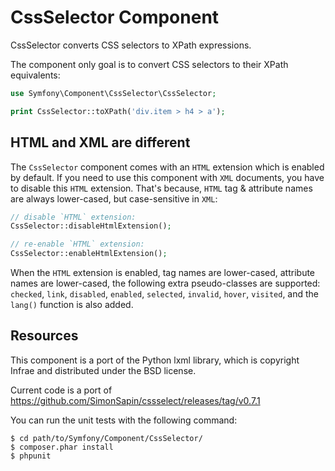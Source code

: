 CssSelector Component
=====================

CssSelector converts CSS selectors to XPath expressions.

The component only goal is to convert CSS selectors to their XPath
equivalents:

```php
use Symfony\Component\CssSelector\CssSelector;

print CssSelector::toXPath('div.item > h4 > a');
```

HTML and XML are different
--------------------------

The `CssSelector` component comes with an `HTML` extension which is enabled by
default. If you need to use this component with `XML` documents, you have to
disable this `HTML` extension. That's because, `HTML` tag & attribute names
are always lower-cased, but case-sensitive in `XML`:

```php
// disable `HTML` extension:
CssSelector::disableHtmlExtension();

// re-enable `HTML` extension:
CssSelector::enableHtmlExtension();
```

When the `HTML` extension is enabled, tag names are lower-cased, attribute
names are lower-cased, the following extra pseudo-classes are supported:
`checked`, `link`, `disabled`, `enabled`, `selected`, `invalid`, `hover`,
`visited`, and the `lang()` function is also added.

Resources
---------

This component is a port of the Python lxml library, which is copyright Infrae
and distributed under the BSD license.

Current code is a port of https://github.com/SimonSapin/cssselect/releases/tag/v0.7.1

You can run the unit tests with the following command:

    $ cd path/to/Symfony/Component/CssSelector/
    $ composer.phar install
    $ phpunit
